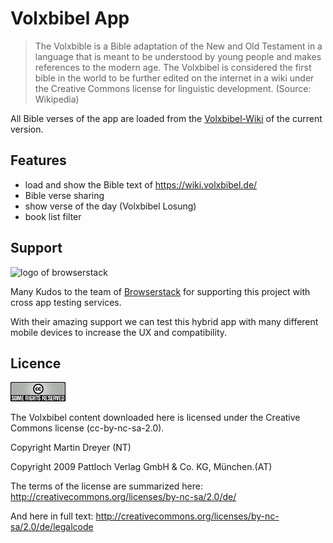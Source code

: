 # Volxbibel App

> The Volxbible is a Bible adaptation of the New and Old Testament in a language that is meant to be understood by young people and makes references to the modern age. The Volxbibel is considered the first bible in the world to be further edited on the internet in a wiki under the Creative Commons license for linguistic development.
  (Source: Wikipedia)
    
  All Bible verses of the app are loaded from the [Volxbibel-Wiki](https://wiki.volxbibel.de/) of the current version.   


## Features

- load and show the Bible text of https://wiki.volxbibel.de/
- Bible verse sharing
- show verse of the day (Volxbibel Losung)
- book list filter

## Support

![logo of browserstack](https://d98b8t1nnulk5.cloudfront.net/production/images/static/header/header-logo.svg)

Many Kudos to the team of [Browserstack](https://www.browserstack.com/) for supporting this project with cross app testing services.

With their amazing support we can test this hybrid app with many different mobile devices to increase the UX and compatibility.  

## Licence
![badge of CC licence](www/assets/somerights20.png)

The Volxbibel content downloaded here is licensed under the Creative Commons license (cc-by-nc-sa-2.0).

Copyright Martin Dreyer (NT)

Copyright 2009 Pattloch Verlag GmbH & Co. KG, München.(AT)

The terms of the license are summarized here:
http://creativecommons.org/licenses/by-nc-sa/2.0/de/

And here in full text: http://creativecommons.org/licenses/by-nc-sa/2.0/de/legalcode